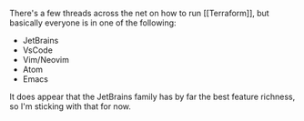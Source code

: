There's a few threads across the net on how to run [[Terraform]], but basically everyone is in one of the following:
* JetBrains
* VsCode
* Vim/Neovim
* Atom
* Emacs

It does appear that the JetBrains family has by far the best feature richness, so I'm sticking with that for now.